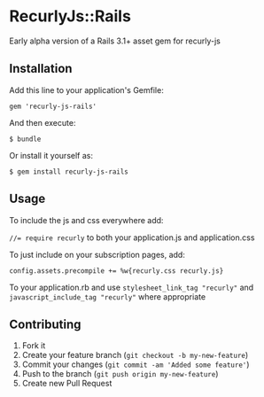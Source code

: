 # RecurlyJs::Rails

Early alpha version of a Rails 3.1+ asset gem for recurly-js

## Installation

Add this line to your application's Gemfile:

    gem 'recurly-js-rails'

And then execute:

    $ bundle

Or install it yourself as:

    $ gem install recurly-js-rails

## Usage

To include the js and css everywhere add:

`//= require recurly` to both your application.js and application.css

To just include on your subscription pages, add:

`config.assets.precompile += %w{recurly.css recurly.js}`

To your application.rb and use `stylesheet_link_tag "recurly"` and `javascript_include_tag "recurly"` where appropriate

## Contributing

1. Fork it
2. Create your feature branch (`git checkout -b my-new-feature`)
3. Commit your changes (`git commit -am 'Added some feature'`)
4. Push to the branch (`git push origin my-new-feature`)
5. Create new Pull Request
